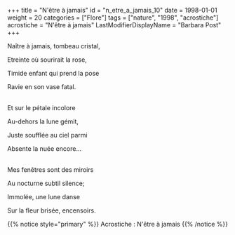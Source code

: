 +++
title = "N'être à jamais"
id = "n_etre_a_jamais_10"
date = 1998-01-01
weight = 20
categories = ["Flore"]
tags = ["nature", "1998", "acrostiche"]
acrostiche = "N'être à jamais"
LastModifierDisplayName = "Barbara Post"
+++

Naître à jamais, tombeau cristal,

Etreinte où sourirait la rose,

Timide enfant qui prend la pose

Ravie en son vase fatal.

 \
Et sur le pétale incolore

Au-dehors la lune gémit,

Juste soufflée au ciel parmi

Absente la nuée encore...

 \
Mes fenêtres sont des miroirs

Au nocturne subtil silence;

Immolée, une lune danse

Sur la fleur brisée, encensoirs.

{{% notice style="primary" %}}
Acrostiche : N'être à jamais
{{% /notice %}}
